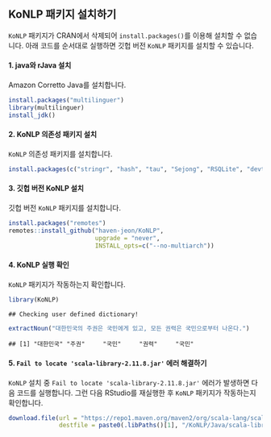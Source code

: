 
## KoNLP 패키지 설치하기

<!-- `KoNLP` 패키지는 R 4.1.3 이하 버전에서 정상 작동합니다. 아래 페이지에서 R 4.1.3 설치 파일을 다운로드할 수 있습니다. -->
<!-- - 윈도우: https://cran.r-project.org/bin/windows/base/old/4.1.3/R-4.1.3-win.exe -->
<!-- - 맥: https://cran.r-project.org/bin/macosx/base/R-4.1.3.pkg -->

`KoNLP` 패키지가 CRAN에서 삭제되어 `install.packages()`를 이용해 설치할
수 없습니다. 아래 코드를 순서대로 실행하면 깃헙 버전 `KoNLP` 패키지를
설치할 수 있습니다.

#### 1. java와 rJava 설치

Amazon Corretto Java를 설치합니다.

``` r
install.packages("multilinguer")
library(multilinguer)
install_jdk()
```

#### 2. KoNLP 의존성 패키지 설치

`KoNLP` 의존성 패키지를 설치합니다.

``` r
install.packages(c("stringr", "hash", "tau", "Sejong", "RSQLite", "devtools"), type = "binary")
```

#### 3. 깃헙 버전 KoNLP 설치

깃헙 버전 `KoNLP` 패키지를 설치합니다.

``` r
install.packages("remotes")
remotes::install_github("haven-jeon/KoNLP", 
                        upgrade = "never",
                        INSTALL_opts=c("--no-multiarch"))
```

#### 4. KoNLP 실행 확인

`KoNLP` 패키지가 작동하는지 확인합니다.

``` r
library(KoNLP)
```

    ## Checking user defined dictionary!

``` r
extractNoun("대한민국의 주권은 국민에게 있고, 모든 권력은 국민으로부터 나온다.")
```

    ## [1] "대한민국" "주권"     "국민"     "권력"     "국민"

#### 5. `Fail to locate 'scala-library-2.11.8.jar'` 에러 해결하기

`KoNLP` 설치 중 `Fail to locate 'scala-library-2.11.8.jar'` 에러가
발생하면 다음 코드를 실행합니다. 그런 다음 RStudio를 재실행한 후 `KoNLP`
패키지가 작동하는지 확인합니다.

``` r
download.file(url = "https://repo1.maven.org/maven2/org/scala-lang/scala-library/2.11.8/scala-library-2.11.8.jar",
              destfile = paste0(.libPaths()[1], "/KoNLP/Java/scala-library-2.11.8.jar"))
```
